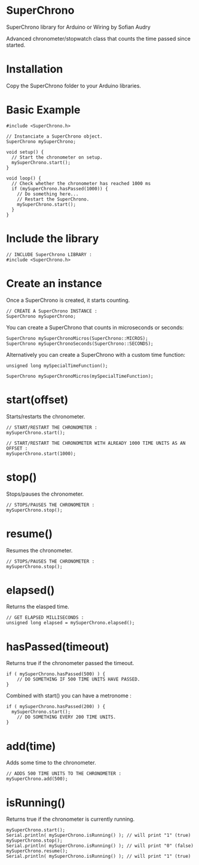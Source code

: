SuperChrono
=====================
SuperChrono library for Arduino or Wiring
by Sofian Audry

Advanced chronometer/stopwatch class that counts the time passed since started.

Installation
=====================
Copy the SuperChrono folder to your Arduino libraries.


Basic Example
=====================
```arduino
#include <SuperChrono.h>

// Instanciate a SuperChrono object.
SuperChrono mySuperChrono;

void setup() {
  // Start the chronometer on setup.
  mySuperChrono.start();
}

void loop() {
  // Check whether the chronometer has reached 1000 ms
  if (mySuperChrono.hasPassed(1000)) {
    // Do something here...
    // Restart the SuperChrono.
    mySuperChrono.start();
  }
}

```


Include the library
=====================
```arduino
// INCLUDE SuperChrono LIBRARY :
#include <SuperChrono.h> 

```

Create an instance
=====================
Once a SuperChrono is created, it starts counting.

```arduino
// CREATE A SuperChrono INSTANCE :
SuperChrono mySuperChrono;

```

You can create a SuperChrono that counts in microseconds or seconds:
```arduino
SuperChrono mySuperChronoMicros(SuperChrono::MICROS);
SuperChrono mySuperChronoSeconds(SuperChrono::SECONDS);

```

Alternatively you can create a SuperChrono with a custom time function:
```arduino
unsigned long mySpecialTimeFunction();

SuperChrono mySuperChronoMicros(mySpecialTimeFunction);

```


start(offset)
=====================

Starts/restarts the chronometer.

```arduino
// START/RESTART THE CHRONOMETER :
mySuperChrono.start();

// START/RESTART THE CHRONOMETER WITH ALREADY 1000 TIME UNITS AS AN OFFSET :
mySuperChrono.start(1000);

```

stop()
=====================

Stops/pauses the chronometer.

```arduino
// STOPS/PAUSES THE CHRONOMETER :
mySuperChrono.stop();

```

resume()
=====================

Resumes the chronometer.

```arduino
// STOPS/PAUSES THE CHRONOMETER :
mySuperChrono.stop();

```


elapsed()
=====================

Returns the elasped time.

```arduino
// GET ELAPSED MILLISECONDS :
unsigned long elapsed = mySuperChrono.elapsed();

```


hasPassed(timeout)
=====================
Returns true if the chronometer passed the timeout.
```arduino
if ( mySuperChrono.hasPassed(500) ) {
	// DO SOMETHING IF 500 TIME UNITS HAVE PASSED.
}

```

Combined with start() you can have a metronome :
```arduino
if ( mySuperChrono.hasPassed(200) ) {
  mySuperChrono.start();
	// DO SOMETHING EVERY 200 TIME UNITS.
}

```

add(time)
=====================

Adds some time to the chronometer.

```arduino
// ADDS 500 TIME UNITS TO THE CHRONOMETER :
mySuperChrono.add(500);

```

isRunning()
=====================

Returns true if the chronometer is currently running.

```arduino
mySuperChrono.start();
Serial.println( mySuperChrono.isRunning() ); // will print "1" (true)
mySuperChrono.stop();
Serial.println( mySuperChrono.isRunning() ); // will print "0" (false)
mySuperChrono.resume();
Serial.println( mySuperChrono.isRunning() ); // will print "1" (true)

```

